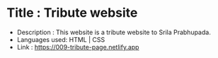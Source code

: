 # Title : Tribute website
- Description : This website is a tribute website to Srila Prabhupada.
- Languages used: HTML | CSS
- Link : https://009-tribute-page.netlify.app

